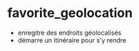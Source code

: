 # favorite_geolocation

- enregitre des endroits géolocalisés
- démarre un itinéraire pour s'y rendre
